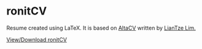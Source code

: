 # ronitCV
Resume created using LaTeX. It is based on [AltaCV](https://github.com/liantze/AltaCV) written by [LianTze Lim.](http://liantze.penguinattack.org/)

[View/Download ronitCV](https://github.com/ronit-sh/ronitCV/releases/latest/download/ronitCV.pdf)
